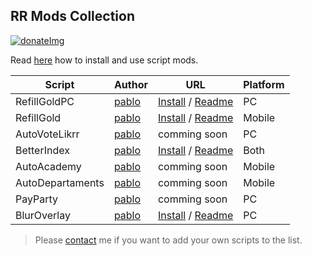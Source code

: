 
## RR Mods Collection

[![donateImg]](https://www.paypal.com/donate?hosted_button_id=UGXMR9D6PE56W)

Read [here][guide] how to install and use script mods.


|Script           |Author            |URL                                  |Platform |
|-----------------|------------------|-------------------------------------|---------|
| RefillGoldPC    | [pablo][pablo]   | [Install][rgpin] / [Readme][rgprd]  | PC      |
| RefillGold      | [pablo][pablo]   | [Install][rgmin] / [Readme][rgprd]  | Mobile  |
| AutoVoteLikrr   | [pablo][pablo]   | comming soon                        | PC      |
| BetterIndex     | [pablo][pablo]   | [Install][btiin] / [Readme][btird]  | Both    |
| AutoAcademy     | [pablo][pablo]   | comming soon                        | Mobile  |
| AutoDepartaments| [pablo][pablo]   | comming soon                        | Mobile  |
| PayParty        | [pablo][pablo]   | comming soon                        | PC      |
| BlurOverlay     | [pablo][pablo]   | [Install][bluin] / [Readme][blurd]  | PC      |

> Please [contact][contact] me if you want to add your own scripts to the list.





[donateImg]: https://img.shields.io/badge/Donate-PayPal-green.svg

[guide]: https://github.com/pbl0/rr-scripts/blob/main/guide.md

[contact]: https://t.me/pablo_rr

[pablo]: https://github.com/pbl0
[rgpin]: https://github.com/pbl0/refill_gold_rr/raw/master/RefillGoldPC.user.js
[rgprd]: https://github.com/pbl0/refill_gold_rr/blob/master/README.md

[rgmin]: https://github.com/pbl0/refill_gold_rr/raw/master/RefillGold.user.js


[avlin]: https://
[avlrd]: https://

[btiin]: https://github.com/pbl0/BetterIndexRR/raw/main/BetterIndex.user.js
[btird]: https://github.com/pbl0/BetterIndexRR/blob/main/README.md

[bluin]: https://raw.githubusercontent.com/pbl0/blur-overlay-rr/master/blur-overlay-rr.user.js
[blurd]: https://github.com/pbl0/blur-overlay-rr/blob/master/README.md

